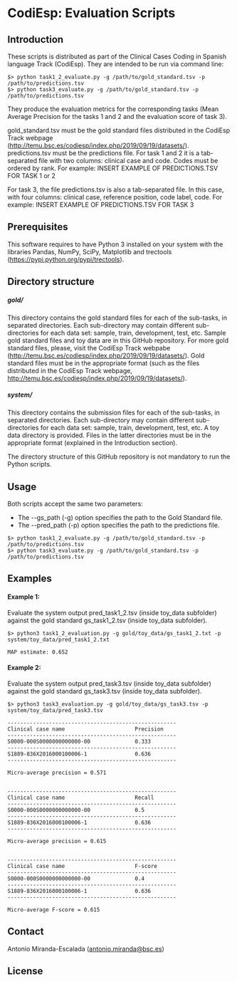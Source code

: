 # CodiEsp: Evaluation Scripts

## Introduction
These scripts is distributed as part of the Clinical Cases Coding in Spanish language Track (CodiEsp). They are intended to be run via command line:

```
$> python task1_2_evaluate.py -g /path/to/gold_standard.tsv -p /path/to/predictions.tsv
$> python task3_evaluate.py -g /path/to/gold_standard.tsv -p /path/to/predictions.tsv
```

They produce the evaluation metrics for the corresponding tasks (Mean Average Precision for the tasks 1 and 2 and the evaluation score of task 3).

gold_standard.tsv must be the gold standard files distributed in the CodiEsp Track webpage (http://temu.bsc.es/codiesp/index.php/2019/09/19/datasets/). 
predictions.tsv must be the predictions file. For task 1 and 2 it is a tab-separated file with two columns: clinical case and code. Codes must be ordered by rank. For example:
INSERT EXAMPLE OF PREDICTIONS.TSV FOR TASK 1 or 2

For task 3, the file predictions.tsv is also a tab-separated file. In this case, with four columns: clinical case, reference position, code label, code. For example:
INSERT EXAMPLE OF PREDICTIONS.TSV FOR TASK 3


## Prerequisites
This software requires to have Python 3 installed on your system with the libraries Pandas, NumPy, SciPy, Matplotlib and trectools (https://pypi.python.org/pypi/trectools).


## Directory structure
##### gold/
This directory contains the gold standard files for each of the sub-tasks, in separated
directories. Each sub-directory may contain different sub-directories for each data set: 
sample, train, development, test, etc. Sample gold standard files and toy data are in this GitHub repository. For more gold standard files, please, visit the CodiEsp Track webpabe (http://temu.bsc.es/codiesp/index.php/2019/09/19/datasets/). 
Gold standard files must be in the appropriate format (such as the files distributed in the CodiEsp Track webpage, http://temu.bsc.es/codiesp/index.php/2019/09/19/datasets/).

##### system/
This directory contains the submission files for each of the sub-tasks, in separated
directories. Each sub-directory may contain different sub-directories for each data set: 
sample, train, development, test, etc. A toy data directory is provided. Files in the latter directories must be in the appropriate format (explained in the Introduction section).

The directory structure of this GitHub repository is not mandatory to run the Python scripts.


## Usage
Both scripts accept the same two parameters:
+ The --gs_path (-g) option specifies the path to the Gold Standard file.
+ The --pred_path (-p) option specifies the path to the predictions file.

```
$> python task1_2_evaluate.py -g /path/to/gold_standard.tsv -p /path/to/predictions.tsv
$> python task3_evaluate.py -g /path/to/gold_standard.tsv -p /path/to/predictions.tsv
```

## Examples
#### Example 1:
Evaluate the system output pred_task1_2.tsv (inside toy_data subfolder) against the gold standard gs_task1_2.tsv (inside toy_data subfolder).

```
$> python3 task1_2_evaluation.py -g gold/toy_data/gs_task1_2.txt -p system/toy_data/pred_task1_2.txt

MAP estimate: 0.652
```

#### Example 2:
Evaluate the system output pred_task3.tsv (inside toy_data subfolder) against the gold standard gs_task3.tsv (inside toy_data subfolder).

```
$> python3 task3_evaluation.py -g gold/toy_data/gs_task3.tsv -p system/toy_data/pred_task3.tsv

-----------------------------------------------------
Clinical case name                      Precision
-----------------------------------------------------
S0000-000S0000000000000-00              0.333
-----------------------------------------------------
S1889-836X2016000100006-1               0.636
-----------------------------------------------------

Micro-average precision = 0.571


-----------------------------------------------------
Clinical case name                      Recall
-----------------------------------------------------
S0000-000S0000000000000-00              0.5
-----------------------------------------------------
S1889-836X2016000100006-1               0.636
-----------------------------------------------------

Micro-average precision = 0.615


-----------------------------------------------------
Clinical case name                      F-score
-----------------------------------------------------
S0000-000S0000000000000-00              0.4
-----------------------------------------------------
S1889-836X2016000100006-1               0.636
-----------------------------------------------------

Micro-average F-score = 0.615
```

## Contact
Antonio Miranda-Escalada (antonio.miranda@bsc.es)


## License


